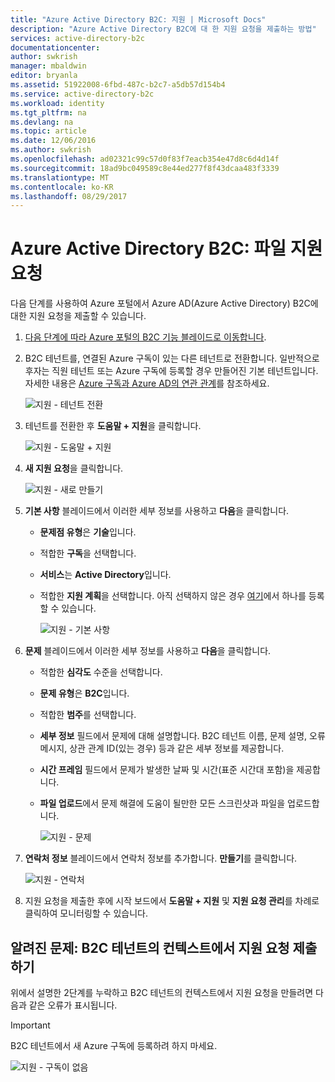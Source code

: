 ```yaml
---
title: "Azure Active Directory B2C: 지원 | Microsoft Docs"
description: "Azure Active Directory B2C에 대 한 지원 요청을 제출하는 방법"
services: active-directory-b2c
documentationcenter: 
author: swkrish
manager: mbaldwin
editor: bryanla
ms.assetid: 51922008-6fbd-487c-b2c7-a5db57d154b4
ms.service: active-directory-b2c
ms.workload: identity
ms.tgt_pltfrm: na
ms.devlang: na
ms.topic: article
ms.date: 12/06/2016
ms.author: swkrish
ms.openlocfilehash: ad02321c99c57d0f83f7eacb354e47d8c6d4d14f
ms.sourcegitcommit: 18ad9bc049589c8e44ed277f8f43dcaa483f3339
ms.translationtype: MT
ms.contentlocale: ko-KR
ms.lasthandoff: 08/29/2017
---
```

# <a name="azure-active-directory-b2c-file-support-requests"></a>Azure Active Directory B2C: 파일 지원 요청
다음 단계를 사용하여 Azure 포털에서 Azure AD(Azure Active Directory) B2C에 대한 지원 요청을 제출할 수 있습니다.

1. [다음 단계에 따라 Azure 포털의 B2C 기능 블레이드로 이동합니다](active-directory-b2c-app-registration.md#navigate-to-b2c-settings).
2. B2C 테넌트를, 연결된 Azure 구독이 있는 다른 테넌트로 전환합니다. 일반적으로 후자는 직원 테넌트 또는 Azure 구독에 등록할 경우 만들어진 기본 테넌트입니다. 자세한 내용은 [Azure 구독과 Azure AD의 연관 관계](../active-directory/active-directory-how-subscriptions-associated-directory.md)를 참조하세요.
   
    ![지원 - 테넌트 전환](./media/active-directory-b2c-support/support-switch-dir.png)
3. 테넌트를 전환한 후 **도움말 + 지원**을 클릭합니다.
   
    ![지원 - 도움말 + 지원](./media/active-directory-b2c-support/support-support.png)
4. **새 지원 요청**을 클릭합니다.
   
    ![지원 - 새로 만들기](./media/active-directory-b2c-support/support-new.png)
5. **기본 사항** 블레이드에서 이러한 세부 정보를 사용하고 **다음**을 클릭합니다.
   
   * **문제점 유형**은 **기술**입니다.
   * 적합한 **구독**을 선택합니다.
   * **서비스**는 **Active Directory**입니다.
   * 적합한 **지원 계획**을 선택합니다. 아직 선택하지 않은 경우 [여기](https://azure.microsoft.com/en-us/support/plans/)에서 하나를 등록할 수 있습니다.
     
     ![지원 - 기본 사항](./media/active-directory-b2c-support/support-basics.png)
6. **문제** 블레이드에서 이러한 세부 정보를 사용하고 **다음**을 클릭합니다.
   
   * 적합한 **심각도** 수준을 선택합니다.
   * **문제 유형**은 **B2C**입니다.
   * 적합한 **범주**를 선택합니다.
   * **세부 정보** 필드에서 문제에 대해 설명합니다. B2C 테넌트 이름, 문제 설명, 오류 메시지, 상관 관계 ID(있는 경우) 등과 같은 세부 정보를 제공합니다.
   * **시간 프레임** 필드에서 문제가 발생한 날짜 및 시간(표준 시간대 포함)을 제공합니다.
   * **파일 업로드**에서 문제 해결에 도움이 될만한 모든 스크린샷과 파일을 업로드합니다.
     
     ![지원 - 문제](./media/active-directory-b2c-support/support-problem.png)
7. **연락처 정보** 블레이드에서 연락처 정보를 추가합니다. **만들기**를 클릭합니다.
   
    ![지원 - 연락처](./media/active-directory-b2c-support/support-contact.png)
8. 지원 요청을 제출한 후에 시작 보드에서 **도움말 + 지원** 및 **지원 요청 관리**를 차례로 클릭하여 모니터링할 수 있습니다.

## <a name="known-issue-filing-a-support-request-in-the-context-of-a-b2c-tenant"></a>알려진 문제: B2C 테넌트의 컨텍스트에서 지원 요청 제출하기
위에서 설명한 2단계를 누락하고 B2C 테넌트의 컨텍스트에서 지원 요청을 만들려면 다음과 같은 오류가 표시됩니다.

> [!IMPORTANT]
> B2C 테넌트에서 새 Azure 구독에 등록하려 하지 마세요.  
> 
> 

![지원 - 구독이 없음](./media/active-directory-b2c-support/support-no-sub.png)

